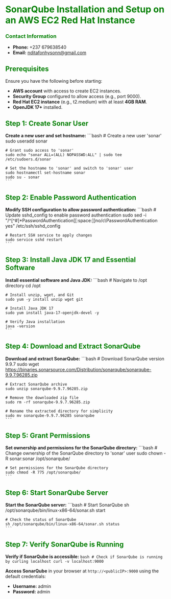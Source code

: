 # **<span style="color:green">SonarQube Installation and Setup on an AWS EC2 Red Hat Instance</span>**

### **<span style="color:green">Contact Information</span>**
- **Phone:** +237 679638540
- **Email:** [nditafonhysonn@gmail.com](mailto:nditafonhysonn@gmail.com)

## **<span style="color:green">Prerequisites</span>**
Ensure you have the following before starting:
- **AWS account** with access to create EC2 instances.
- **Security Group** configured to allow access (e.g., port 9000).
- **Red Hat EC2 instance** (e.g., t2.medium) with at least **4GB RAM**.
- **OpenJDK 17+** installed.

## **<span style="color:green">Step 1: Create Sonar User</span>**

**Create a new user and set hostname:**
    ```bash
    # Create a new user 'sonar'
    sudo useradd sonar

    # Grant sudo access to 'sonar'
    sudo echo "sonar ALL=(ALL) NOPASSWD:ALL" | sudo tee /etc/sudoers.d/sonar

    # Set the hostname to 'sonar' and switch to 'sonar' user
    sudo hostnamectl set-hostname sonar
    sudo su - sonar
    ```

## **<span style="color:green">Step 2: Enable Password Authentication</span>**

**Modify SSH configuration to allow password authentication:**
    ```bash
    # Update sshd_config to enable password authentication
    sudo sed -i "/^[^#]*PasswordAuthentication[[:space:]]no/c\PasswordAuthentication yes" /etc/ssh/sshd_config

    # Restart SSH service to apply changes
    sudo service sshd restart
    ```

## **<span style="color:green">Step 3: Install Java JDK 17 and Essential Software</span>**

**Install essential software and Java JDK:**
    ```bash
    # Navigate to /opt directory
    cd /opt

    # Install unzip, wget, and Git
    sudo yum -y install unzip wget git

    # Install Java JDK 17
    sudo yum install java-17-openjdk-devel -y

    # Verify Java installation
    java -version
    ```

## **<span style="color:green">Step 4: Download and Extract SonarQube</span>**

**Download and extract SonarQube:**
    ```bash
    # Download SonarQube version 9.9.7
    sudo wget https://binaries.sonarsource.com/Distribution/sonarqube/sonarqube-9.9.7.96285.zip

    # Extract SonarQube archive
    sudo unzip sonarqube-9.9.7.96285.zip

    # Remove the downloaded zip file
    sudo rm -rf sonarqube-9.9.7.96285.zip

    # Rename the extracted directory for simplicity
    sudo mv sonarqube-9.9.7.96285 sonarqube
    ```

## **<span style="color:green">Step 5: Grant Permissions</span>**

**Set ownership and permissions for the SonarQube directory:**
    ```bash
    # Change ownership of the SonarQube directory to 'sonar' user
    sudo chown -R sonar:sonar /opt/sonarqube/

    # Set permissions for the SonarQube directory
    sudo chmod -R 775 /opt/sonarqube/
    ```

## **<span style="color:green">Step 6: Start SonarQube Server</span>**

**Start the SonarQube server:**
    ```bash
    # Start SonarQube
    sh /opt/sonarqube/bin/linux-x86-64/sonar.sh start

    # Check the status of SonarQube
    sh /opt/sonarqube/bin/linux-x86-64/sonar.sh status
    ```

## **<span style="color:green">Step 7: Verify SonarQube is Running</span>**

**Verify if SonarQube is accessible:**
    ```bash
    # Check if SonarQube is running by curling localhost
    curl -v localhost:9000
    ```

**Access SonarQube** in your browser at `http://<publicIP>:9000` using the default credentials:
- **Username:** admin
- **Password:** admin
